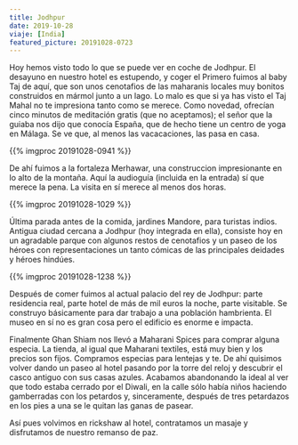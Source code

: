 ```yaml
---
title: Jodhpur
date: 2019-10-28
viaje: [India]
featured_picture: 20191028-0723
---
```


Hoy hemos visto todo lo que se puede ver en coche de Jodhpur. El desayuno en nuestro hotel es estupendo, y coger el Primero fuimos al baby Taj de aquí, que son unos cenotafios de las maharanis locales muy bonitos construidos en mármol junto a un lago. Lo malo es que si ya has visto el Taj Mahal no te impresiona tanto como se merece. Como novedad, ofrecían cinco minutos de meditación gratis (que no aceptamos); el señor que la guiaba nos dijo que conocía España, que de hecho tiene un centro de yoga en Málaga. Se ve que, al menos las vacacaciones, las pasa en casa.

{{% imgproc 20191028-0941 %}}

De ahí fuimos a la fortaleza Merhawar, una construccion impresionante en lo alto de la montaña. Aquí la audioguía (incluida en la entrada) sí que merece la pena. La visita en sí merece al menos dos horas.

{{% imgproc 20191028-1029 %}}

Última parada antes de la comida, jardines Mandore, para turistas indios. Antigua ciudad cercana a Jodhpur (hoy integrada en ella), consiste hoy en un agradable parque con algunos restos de cenotafios y un paseo de los héroes con representaciones un tanto cómicas de las principales deidades y héroes hindúes.

{{% imgproc 20191028-1238 %}}

Después de comer fuimos al actual palacio del rey de Jodhpur: parte residencia real, parte hotel de más de mil euros la noche, parte visitable. Se construyo básicamente para dar trabajo a una población hambrienta. El museo en sí no es gran cosa pero el edificio es enorme e impacta.

Finalmente Ghan Shiam nos llevó a Maharani Spices para comprar alguna especia. La tienda, al igual que Maharani textiles, está muy bien y los precios son fijos. Compramos especias para lentejas y te. De ahí quisimos volver dando un paseo al hotel pasando por la torre del reloj y descubrir el casco antiguo con sus casas azules. Acabamos abandonando la ideal al ver que todo estaba cerrado por el Diwali, en la calle sólo había niños haciendo gamberradas con los petardos y, sinceramente, después de tres petardazos en los pies a una se le quitan las ganas de pasear.

Así pues volvimos en rickshaw al hotel, contratamos un masaje y disfrutamos de nuestro remanso de paz.
